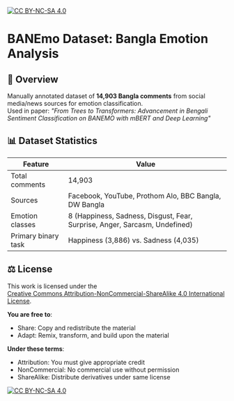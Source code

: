 [![CC BY-NC-SA 4.0][cc-badge]][cc-license]

[cc-badge]: https://img.shields.io/badge/License-CC_BY--NC--SA_4.0-lightgrey.svg
[cc-license]: https://creativecommons.org/licenses/by-nc-sa/4.0/

# BANEmo Dataset: Bangla Emotion Analysis

## 📖 Overview
Manually annotated dataset of **14,903 Bangla comments** from social media/news sources for emotion classification.  
Used in paper: _"From Trees to Transformers: Advancement in Bengali Sentiment Classification on BANEMO with mBERT and Deep Learning"_ 

## 📊 Dataset Statistics
| Feature              | Value              |
|----------------------|--------------------|
| Total comments       | 14,903             |
| Sources              | Facebook, YouTube, Prothom Alo, BBC Bangla, DW Bangla |
| Emotion classes      | 8 (Happiness, Sadness, Disgust, Fear, Surprise, Anger, Sarcasm, Undefined) |
| Primary binary task  | Happiness (3,886) vs. Sadness (4,035) |

## ⚖️ License  
This work is licensed under the  
[Creative Commons Attribution-NonCommercial-ShareAlike 4.0 International License][cc-license].  

**You are free to**:  
- Share: Copy and redistribute the material  
- Adapt: Remix, transform, and build upon the material  

**Under these terms**:  
- Attribution: You must give appropriate credit  
- NonCommercial: No commercial use without permission  
- ShareAlike: Distribute derivatives under same license  

[![CC BY-NC-SA 4.0][cc-badge]][cc-license]

[cc-badge]: https://img.shields.io/badge/License-CC_BY--NC--SA_4.0-lightgrey.svg
[cc-license]: https://creativecommons.org/licenses/by-nc-sa/4.0/
